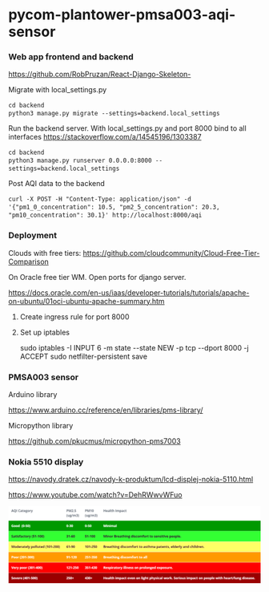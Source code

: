 # pycom-plantower-pmsa003-aqi-sensor

### Web app frontend and backend
https://github.com/RobPruzan/React-Django-Skeleton-

Migrate with local_settings.py

    cd backend
    python3 manage.py migrate --settings=backend.local_settings

Run the backend server. With local_settings.py and port 8000 bind to all interfaces
https://stackoverflow.com/a/14545196/1303387

    cd backend
    python3 manage.py runserver 0.0.0.0:8000 --settings=backend.local_settings

Post AQI data to the backend

    curl -X POST -H "Content-Type: application/json" -d '{"pm1_0_concentration": 10.5, "pm2_5_concentration": 20.3, "pm10_concentration": 30.1}' http://localhost:8000/aqi

### Deployment
Clouds with free tiers:
https://github.com/cloudcommunity/Cloud-Free-Tier-Comparison

On Oracle free tier WM. Open ports for django server.

https://docs.oracle.com/en-us/iaas/developer-tutorials/tutorials/apache-on-ubuntu/01oci-ubuntu-apache-summary.htm

1. Create ingress rule for port 8000
2. Set up iptables


    sudo iptables -I INPUT 6 -m state --state NEW -p tcp --dport 8000 -j ACCEPT
    sudo netfilter-persistent save

### PMSA003 sensor

Arduino library

https://www.arduino.cc/reference/en/libraries/pms-library/

Micropython library

https://github.com/pkucmus/micropython-pms7003

### Nokia 5510 display

https://navody.dratek.cz/navody-k-produktum/lcd-displej-nokia-5110.html

https://www.youtube.com/watch?v=DehRWwvWFuo

![pm levels](pm_levels.png)
